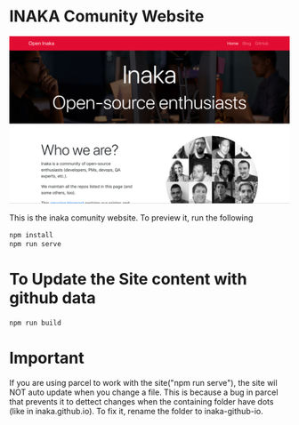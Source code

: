 # INAKA Comunity Website

![AWESOME SCREENSHOT!!](awesomeScreenshot.png)


This is the inaka comunity website. To preview it, run the following

```
npm install
npm run serve
```

# To Update the Site content with github data
```
npm run build
```

# Important

If you are using parcel to work with the site("npm run serve"), the site wil NOT auto update when you change a file. This is because a bug in parcel that prevents it to dettect changes when the containing folder have dots (like in inaka.github.io). To fix it, rename the folder to inaka-github-io.
